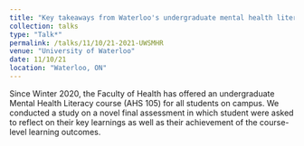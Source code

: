 ```yaml
---
title: "Key takeaways from Waterloo's undergraduate mental health literacy course"
collection: talks
type: "Talk*"
permalink: /talks/11/10/21-2021-UWSMHR
venue: "University of Waterloo"
date: 11/10/21
location: "Waterloo, ON"
---
```


Since Winter 2020, the Faculty of Health has offered an undergraduate Mental Health Literacy course (AHS 105) for all students on campus. We conducted a study on a novel final assessment in which student were asked to reflect on their key learnings as well as their achievement of the course-level learning outcomes. 
